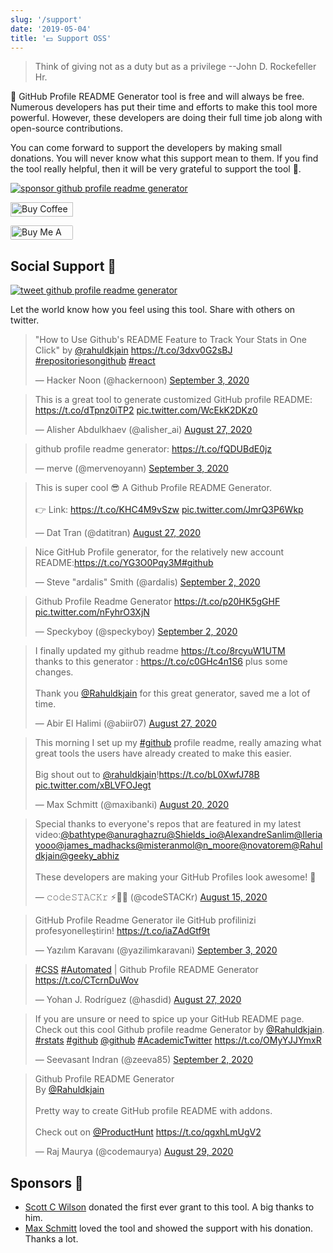 ```yaml
---
slug: '/support'
date: '2019-05-04'
title: '💵 Support OSS'
---
```


> Think of giving not as a duty but as a privilege --John D. Rockefeller Hr.

🚀 GitHub Profile README Generator tool is free and will always be free. Numerous developers has put their time and efforts to make this tool more powerful. However, these developers are doing their full time job along with open-source contributions.

You can come forward to support the developers by making small donations. You will never know what this support mean to them. If you find the tool really helpful, then it will be very grateful to support the tool 🙇.

<p align="left">
  <a href="https://www.paypal.me/rahuldkjain/10"><img src="https://ionicabizau.github.io/badges/paypal.svg" alt="sponsor github profile readme generator"/>
  </a>

<a href='https://ko-fi.com/A0A81XXSX' target='_blank'><img height='23' width="100" src='https://cdn.ko-fi.com/cdn/kofi3.png?v=2' alt='Buy Coffee for rahuldkjain' />
</a>

<a href="https://www.buymeacoffee.com/rahuldkjain" target="_blank"><img src="https://cdn.buymeacoffee.com/buttons/default-orange.png" alt="Buy Me A Coffee" height="23" width="100" style="border-radius:2px" />
</a>

</p>

## Social Support 🤝

<a href="https://twitter.com/intent/tweet?text=Wow:&url=https%3A%2F%2Frahuldkjain.github.io%2Fgithub-profile-readme-generator">
<img src="https://img.shields.io/twitter/url?style=social&url=https%3A%2F%2Frahuldkjain.github.io%2Fgithub-profile-readme-generator" alt="tweet github profile readme generator"/>
</a>

Let the world know how you feel using this tool. Share with others on twitter.

<blockquote class="twitter-tweet" data-dnt="true"><p lang="en" dir="ltr">&quot;How to Use Github&#39;s README Feature to Track Your Stats in One Click&quot; by <a href="https://twitter.com/Rahuldkjain?ref_src=twsrc%5Etfw">@rahuldkjain</a> <a href="https://t.co/3dxv0G2sBJ">https://t.co/3dxv0G2sBJ</a> <a href="https://twitter.com/hashtag/repositoriesongithub?src=hash&amp;ref_src=twsrc%5Etfw">#repositoriesongithub</a> <a href="https://twitter.com/hashtag/react?src=hash&amp;ref_src=twsrc%5Etfw">#react</a></p>&mdash; Hacker Noon (@hackernoon) <a href="https://twitter.com/hackernoon/status/1301615959107678215?ref_src=twsrc%5Etfw">September 3, 2020</a></blockquote> <script async src="https://platform.twitter.com/widgets.js" charset="utf-8"></script>

<blockquote class="twitter-tweet" data-dnt="true"><p lang="en" dir="ltr">This is a great tool to generate customized GitHub profile README: <a href="https://t.co/dTpnz0iTP2">https://t.co/dTpnz0iTP2</a> <a href="https://t.co/WcEkK2DKz0">pic.twitter.com/WcEkK2DKz0</a></p>&mdash; Alisher Abdulkhaev (@alisher_ai) <a href="https://twitter.com/alisher_ai/status/1298858350885576704?ref_src=twsrc%5Etfw">August 27, 2020</a></blockquote>

<blockquote class="twitter-tweet data-dnt="true""><p lang="ro" dir="ltr">github profile readme generator: <a href="https://t.co/fQDUBdE0jz">https://t.co/fQDUBdE0jz</a></p>&mdash; merve (@mervenoyann) <a href="https://twitter.com/mervenoyann/status/1301436574475976706?ref_src=twsrc%5Etfw">September 3, 2020</a></blockquote>

<blockquote class="twitter-tweet" data-dnt="true"><p lang="en" dir="ltr">This is super cool 😎 A Github Profile README Generator.<br><br>👉 Link: <a href="https://t.co/KHC4M9vSzw">https://t.co/KHC4M9vSzw</a> <a href="https://t.co/JmrQ3P6Wkp">pic.twitter.com/JmrQ3P6Wkp</a></p>&mdash; Dat Tran (@datitran) <a href="https://twitter.com/datitran/status/1298947006371713024?ref_src=twsrc%5Etfw">August 27, 2020</a></blockquote>

<blockquote class="twitter-tweet data-dnt="true""><p lang="en" dir="ltr">Nice GitHub Profile generator, for the relatively new account README:<a href="https://t.co/YG3O0Pqy3M">https://t.co/YG3O0Pqy3M</a><a href="https://twitter.com/hashtag/github?src=hash&amp;ref_src=twsrc%5Etfw">#github</a></p>&mdash; Steve &quot;ardalis&quot; Smith (@ardalis) <a href="https://twitter.com/ardalis/status/1300953474868314118?ref_src=twsrc%5Etfw">September 2, 2020</a></blockquote>

<blockquote class="twitter-tweet data-dnt="true""><p lang="ro" dir="ltr">Github Profile Readme Generator <a href="https://t.co/p20HK5gGHF">https://t.co/p20HK5gGHF</a> <a href="https://t.co/nFyhrO3XjN">pic.twitter.com/nFyhrO3XjN</a></p>&mdash; Speckyboy (@speckyboy) <a href="https://twitter.com/speckyboy/status/1301233718405869568?ref_src=twsrc%5Etfw">September 2, 2020</a></blockquote>

<blockquote class="twitter-tweet" data-dnt="true"><p lang="en" dir="ltr">I finally updated my github readme <a href="https://t.co/8rcyuW1UTM">https://t.co/8rcyuW1UTM</a> <br>thanks to this generator : <a href="https://t.co/c0GHc4n1S6">https://t.co/c0GHc4n1S6</a> plus some changes.<br><br>Thank you <a href="https://twitter.com/Rahuldkjain?ref_src=twsrc%5Etfw">@Rahuldkjain</a> for this great generator, saved me a lot of time.</p>&mdash; Abir El Halimi (@abiir07) <a href="https://twitter.com/abiir07/status/1299013498178076673?ref_src=twsrc%5Etfw">August 27, 2020</a></blockquote>

<blockquote class="twitter-tweet" data-dnt="true"><p lang="en" dir="ltr">This morning I set up my <a href="https://twitter.com/hashtag/github?src=hash&amp;ref_src=twsrc%5Etfw">#github</a> profile readme, really amazing what great tools the users have already created to make this easier.<br><br>Big shout out to <a href="https://twitter.com/Rahuldkjain?ref_src=twsrc%5Etfw">@rahuldkjain</a>!<a href="https://t.co/bL0XwfJ78B">https://t.co/bL0XwfJ78B</a> <a href="https://t.co/xBLVFOJegt">pic.twitter.com/xBLVFOJegt</a></p>&mdash; Max Schmitt (@maxibanki) <a href="https://twitter.com/maxibanki/status/1296408691273498624?ref_src=twsrc%5Etfw">August 20, 2020</a></blockquote>

<blockquote class="twitter-tweet" data-dnt="true"><p lang="en" dir="ltr">Special thanks to everyone&#39;s repos that are featured in my latest video:<a href="https://twitter.com/bathtype?ref_src=twsrc%5Etfw">@bathtype</a><a href="https://twitter.com/anuraghazru?ref_src=twsrc%5Etfw">@anuraghazru</a><a href="https://twitter.com/Shields_io?ref_src=twsrc%5Etfw">@Shields_io</a><a href="https://twitter.com/AlexandreSanlim?ref_src=twsrc%5Etfw">@AlexandreSanlim</a><a href="https://twitter.com/Ileriayooo?ref_src=twsrc%5Etfw">@Ileriayooo</a><a href="https://twitter.com/james_madhacks?ref_src=twsrc%5Etfw">@james_madhacks</a><a href="https://twitter.com/misteranmol?ref_src=twsrc%5Etfw">@misteranmol</a><a href="https://twitter.com/n_moore?ref_src=twsrc%5Etfw">@n_moore</a><a href="https://twitter.com/novatorem?ref_src=twsrc%5Etfw">@novatorem</a><a href="https://twitter.com/Rahuldkjain?ref_src=twsrc%5Etfw">@Rahuldkjain</a><a href="https://twitter.com/geeky_abhiz?ref_src=twsrc%5Etfw">@geeky_abhiz</a><br><br>These developers are making your GitHub Profiles look awesome! 💪</p>&mdash; 𝚌𝚘𝚍𝚎𝚂𝚃𝙰𝙲𝙺𝚛 ⚡👨‍💻 (@codeSTACKr) <a href="https://twitter.com/codeSTACKr/status/1294618297086943232?ref_src=twsrc%5Etfw">August 15, 2020</a></blockquote> <script async src="https://platform.twitter.com/widgets.js" charset="utf-8"></script>

<blockquote class="twitter-tweet data-dnt="true"" data-theme="light"><p lang="tr" dir="ltr">GitHub Profile Readme Generator ile GitHub profilinizi profesyonelleştirin! <a href="https://t.co/iaZAdGtf9t">https://t.co/iaZAdGtf9t</a></p>&mdash; Yazılım Karavanı (@yazilimkaravani) <a href="https://twitter.com/yazilimkaravani/status/1301467413591007232?ref_src=twsrc%5Etfw">September 3, 2020</a></blockquote>

<blockquote class="twitter-tweet data-dnt="true""><p lang="ro" dir="ltr"><a href="https://twitter.com/hashtag/CSS?src=hash&amp;ref_src=twsrc%5Etfw">#CSS</a> <a href="https://twitter.com/hashtag/Automated?src=hash&amp;ref_src=twsrc%5Etfw">#Automated</a> | Github Profile README Generator <a href="https://t.co/CTcrnDuWov">https://t.co/CTcrnDuWov</a></p>&mdash; Yohan J. Rodríguez (@hasdid) <a href="https://twitter.com/hasdid/status/1299070955646586882?ref_src=twsrc%5Etfw">August 27, 2020</a></blockquote>

<blockquote class="twitter-tweet data-dnt="true""><p lang="en" dir="ltr">If you are unsure or need to spice up your GitHub README page. Check out this cool Github profile readme Generator by ⁦<a href="https://twitter.com/Rahuldkjain?ref_src=twsrc%5Etfw">@Rahuldkjain</a>⁩. <a href="https://twitter.com/hashtag/rstats?src=hash&amp;ref_src=twsrc%5Etfw">#rstats</a> <a href="https://twitter.com/hashtag/github?src=hash&amp;ref_src=twsrc%5Etfw">#github</a> ⁦<a href="https://twitter.com/github?ref_src=twsrc%5Etfw">@github</a>⁩ <a href="https://twitter.com/hashtag/AcademicTwitter?src=hash&amp;ref_src=twsrc%5Etfw">#AcademicTwitter</a> <a href="https://t.co/OMyYJJYmxR">https://t.co/OMyYJJYmxR</a></p>&mdash; Seevasant Indran (@zeeva85) <a href="https://twitter.com/zeeva85/status/1301213068060438528?ref_src=twsrc%5Etfw">September 2, 2020</a></blockquote>

<blockquote class="twitter-tweet data-dnt="true""><p lang="en" dir="ltr">Github Profile README Generator<br>By <a href="https://twitter.com/Rahuldkjain?ref_src=twsrc%5Etfw">@Rahuldkjain</a> <br><br>Pretty way to create GitHub profile README with addons.<br><br>Check out on <a href="https://twitter.com/ProductHunt?ref_src=twsrc%5Etfw">@ProductHunt</a> <a href="https://t.co/qgxhLmUgV2">https://t.co/qgxhLmUgV2</a></p>&mdash; Raj Maurya (@codemaurya) <a href="https://twitter.com/codemaurya/status/1299700992577957888?ref_src=twsrc%5Etfw">August 29, 2020</a></blockquote>

<script async src="https://platform.twitter.com/widgets.js" charset="utf-8"></script>

## Sponsors 🙇

- [Scott C Wilson](https://github.com/scottcwilson) donated the first ever grant to this tool. A big thanks to him.
- [Max Schmitt](https://github.com/mxschmitt) loved the tool and showed the support with his donation. Thanks a lot.
